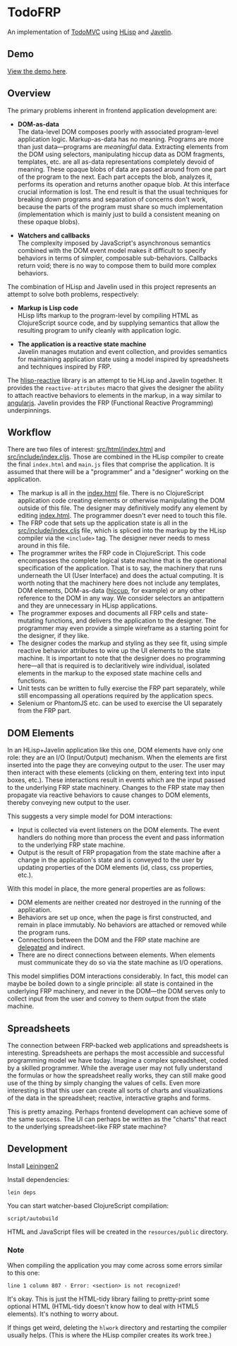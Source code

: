 # TodoFRP

An implementation of [TodoMVC](http://todomvc.com) using
[HLisp](http://github.com/tailrecursion/hlisp-starter/) and
[Javelin](http://github.com/tailrecursion/javelin/).

## Demo

[View the demo here](http://micha.github.com/todofrp/).

## Overview

The primary problems inherent in frontend application development are:

* **DOM-as-data** <br>
  The data-level DOM composes poorly with associated program-level
  application logic.  Markup-as-data has no meaning.  Programs are
  more than just data&mdash;programs are _meaningful_ data. Extracting
  elements from the DOM using selectors, manipulating hiccup data as
  DOM fragments, templates, etc. are all as-data representations
  completely devoid of meaning. These opaque blobs of data are passed
  around from one part of the program to the next. Each part accepts
  the blob, analyzes it, performs its operation and returns another
  opaque blob. At this interface crucial information is lost. The end
  result is that the usual techniques for breaking down programs and
  separation of concerns don't work, because the parts of the program
  must share so much implementation (implementation which is mainly
  just to build a consistent meaning on these opaque blobs).

* **Watchers and callbacks** <br>
  The complexity imposed by JavaScript's asynchronous semantics
  combined with the DOM event model makes it difficult to specify
  behaviors in terms of simpler, composable sub-behaviors. Callbacks
  return void; there is no way to compose them to build more complex
  behaviors.

The combination of HLisp and Javelin used in this project represents
an attempt to solve both problems, respectively:

* **Markup is Lisp code** <br>
  HLisp lifts markup to the program-level by compiling HTML as
  ClojureScript source code, and by supplying semantics that allow the
  resulting program to unify cleanly with application logic.

* **The application is a reactive state machine** <br>
  Javelin manages mutation and event collection, and provides
  semantics for maintaining application state using a model inspired
  by spreadsheets and techniques inspired by FRP.

The [hlisp-reactive](http://github.com/micha/hlisp-reactive/) library
is an attempt to tie HLisp and Javelin together. It provides the
`reactive-attributes` macro that gives the designer the ability to
attach reactive behaviors to elements in the markup, in a way similar
to [angularjs](http://angularjs.org). Javelin provides the FRP
(Functional Reactive Programming) underpinnings.

## Workflow

There are two files of interest:
[src/html/index.html](src/html/index.html) and
[src/include/index.cljs](src/include/index.cljs). Those are combined
in the HLisp compiler to create the final `index.html` and `main.js`
files that comprise the application. It is assumed that there will be
a "programmer" and a "designer" working on the application.

* The markup is all in the [index.html](src/html/index.html)
  file. There is no ClojureScript application code creating elements
  or otherwise manipulating the DOM outside of this file. The designer
  may definitively modify any element by editing
  [index.html](src/html/index.html). The programmer doesn't ever need
  to touch this file.
* The FRP code that sets up the application state is all in the
  [src/include/index.cljs](src/include/index.cljs) file, which is
  spliced into the markup by the HLisp compiler via the `<include>`
  tag. The designer never needs to mess around in this file.
* The programmer writes the FRP code in ClojureScript. This code
  encompasses the complete logical state machine that is the
  operational specification of the application. That is to say, the
  machinery that runs underneath the UI (User Interface) and does the
  actual computing. It is worth noting that the machinery here does
  not include any templates, DOM elements, DOM-as-data
  ([hiccup](http://github.com/weavejester/hiccup), for example) or any
  other reference to the DOM in any way. We consider selectors an
  antipattern and they are unnecessary in HLisp applications.
* The programmer exposes and documents all FRP cells and state-mutating
  functions, and delivers the application to the designer. The programmer may
  even provide a simple wireframe as a starting point for the designer, if
  they like.
* The designer codes the markup and styling as they see fit, using simple
  reactive behavior attributes to wire up the UI elements to the state machine.
  It is important to note that the designer does no programming here&mdash;all
  that is required is to declaritively wire individual, isolated elements in
  the markup to the exposed state machine cells and functions.
* Unit tests can be written to fully exercise the FRP part separately, while
  still encompassing all operations required by the application specs.
* Selenium or PhantomJS etc. can be used to exercise the UI separately from
  the FRP part.

## DOM Elements

In an HLisp+Javelin application like this one, DOM elements have only
one role: they are an I/O (Input/Output) mechanism. When the elements are
first inserted into the page they are conveying output to the user. The
user may then interact with these elements (clicking on them, entering
text into input boxes, etc.).  These interactions result in events which
are the input passed to the underlying FRP state machinery. Changes to
the FRP state may then propagate via reactive behaviors to cause changes
to DOM elements, thereby conveying new output to the user.

This suggests a very simple model for DOM interactions:

* Input is collected via event listeners on the DOM elements. The event
  handlers do nothing more than process the event and pass information to
  the underlying FRP state machine.
* Output is the result of FRP propagation from the state machine after a
  change in the application's state and is conveyed to the user by updating
  properties of the DOM elements (id, class, css properties, etc.).

With this model in place, the more general properties are as follows:

* DOM elements are neither created nor destroyed in the running of the
  application.
* Behaviors are set up once, when the page is first constructed, and remain in
  place immutably. No behaviors are attached or removed while the program runs.
* Connections between the DOM and the FRP state machine are
  [delegated](http://api.jquery.com/delegate/) and indirect.
* There are no direct connections between elements. When elements must
  communicate they do so via the state machine as I/O operations.
  
This model simplifies DOM interactions considerably. In fact, this model can
maybe be boiled down to a single principle: all state is contained in the
underlying FRP machinery, and never in the DOM&mdash;the DOM serves only to
collect input from the user and convey to them output from the state machine.

## Spreadsheets

The connection between FRP-backed web applications and spreadsheets is
interesting. Spreadsheets are perhaps the most accessible and successful
programming model we have today. Imagine a complex spreadsheet, coded by
a skilled programmer. While the average user may not fully understand the
formulas or how the spreadsheet really works, they can still make good use
of the thing by simply changing the values of cells. Even more interesting
is that this user can create all sorts of charts and visualizations of
the data in the spreadsheet; reactive, interactive graphs and forms.

This is pretty amazing. Perhaps frontend development can achieve some of
the same success. The UI can perhaps be written as the "charts" that react
to the underlying spreadsheet-like FRP state machine?

## Development

Install [Leiningen2](https://github.com/technomancy/leiningen)

Install dependencies:

    lein deps

You can start watcher-based ClojureScript compilation:

    script/autobuild

HTML and JavaScript files will be created in the `resources/public` directory.

### Note

When compiling the application you may come across some errors similar to this
one:

    line 1 column 807 - Error: <section> is not recognized!

It's okay. This is just the HTML-tidy library failing to pretty-print some
optional HTML (HTML-tidy doesn't know how to deal with HTML5 elements). It's
nothing to worry about.

If things get weird, deleting the `hlwork` directory and restarting the 
compiler usually helps. (This is where the HLisp compiler creates its work
tree.)
